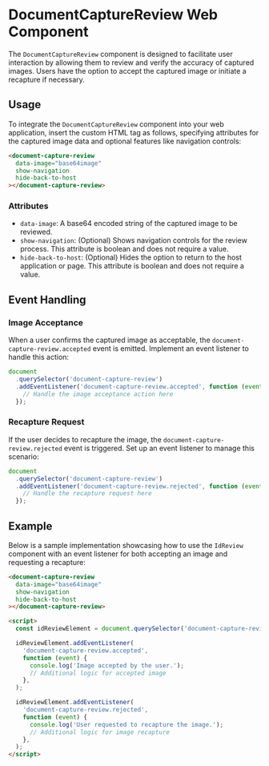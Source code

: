 # DocumentCaptureReview Web Component

The `DocumentCaptureReview` component is designed to facilitate user interaction by allowing them to review and verify the accuracy of captured images. Users have the option to accept the captured image or initiate a recapture if necessary.

## Usage

To integrate the `DocumentCaptureReview` component into your web application, insert the custom HTML tag as follows, specifying attributes for the captured image data and optional features like navigation controls:

```html
<document-capture-review
  data-image="base64image"
  show-navigation
  hide-back-to-host
></document-capture-review>
```

### Attributes

- `data-image`: A base64 encoded string of the captured image to be reviewed.
- `show-navigation`: (Optional) Shows navigation controls for the review process. This attribute is boolean and does not require a value.
- `hide-back-to-host`: (Optional) Hides the option to return to the host application or page. This attribute is boolean and does not require a value.

## Event Handling

### Image Acceptance

When a user confirms the captured image as acceptable, the `document-capture-review.accepted` event is emitted. Implement an event listener to handle this action:

```js
document
  .querySelector('document-capture-review')
  .addEventListener('document-capture-review.accepted', function (event) {
    // Handle the image acceptance action here
  });
```

### Recapture Request

If the user decides to recapture the image, the `document-capture-review.rejected` event is triggered. Set up an event listener to manage this scenario:

```js
document
  .querySelector('document-capture-review')
  .addEventListener('document-capture-review.rejected', function (event) {
    // Handle the recapture request here
  });
```

## Example

Below is a sample implementation showcasing how to use the `IdReview` component with an event listener for both accepting an image and requesting a recapture:

```html
<document-capture-review
  data-image="base64image"
  show-navigation
  hide-back-to-host
></document-capture-review>

<script>
  const idReviewElement = document.querySelector('document-capture-review');

  idReviewElement.addEventListener(
    'document-capture-review.accepted',
    function (event) {
      console.log('Image accepted by the user.');
      // Additional logic for accepted image
    },
  );

  idReviewElement.addEventListener(
    'document-capture-review.rejected',
    function (event) {
      console.log('User requested to recapture the image.');
      // Additional logic for image recapture
    },
  );
</script>
```
